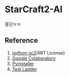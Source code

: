 # StarCraft2-AI
중단ㅠㅠ
## Reference
1. [python-sc2](https://github.com/Yudonggeun/python-sc2)(MIT License)
2. [Google Colaboratory](https://medium.com/@paul.steven.conyngham/how-to-get-blizzard-google-deepminds-pysc2-working-for-free-on-colabs-be2e68f18893)
3. [Pyinstaller](http://wiki.sc2ai.net/Pyinstaller)
4. [Test Ladder](https://drive.google.com/file/d/18lmZEzzZEP1VhqmHKsiSn9g7P2BDutNJ/view)

